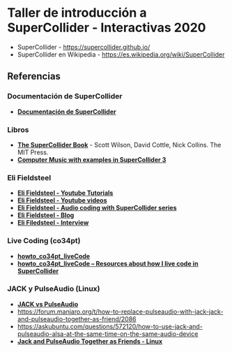 # Taller de introducción a SuperCollider - Interactivas 2020

* SuperCollider -  https://supercollider.github.io/
* SuperCollider en Wikipedia - https://es.wikipedia.org/wiki/SuperCollider


## Referencias

### Documentación de SuperCollider

* [__Documentación de SuperCollider__](https://doc.sccode.org/)

### Libros

* [__The SuperCollider Book__](https://mitpress.mit.edu/books/supercollider-book) - Scott Wilson, David Cottle, Nick Collins. The MIT Press. 
* [__Computer Music with examples in SuperCollider 3__](http://rhoadley.net/courses/tech_resources/supercollider/tutorials/cottle/CMSC7105.pdf)

### Eli Fieldsteel

* [__Eli Fieldsteel - Youtube Tutorials__](https://www.youtube.com/playlist?list=PLPYzvS8A_rTaNDweXe6PX4CXSGq4iEWYC)
* [__Eli Fieldsteel - Youtube videos__](https://www.youtube.com/user/elifieldsteel/videos)
* [__Eli Fieldsteel - Audio coding with SuperCollider series__](https://www.youtube.com/watch?v=u4ffYRbfEoY)
* [__Eli Fieldsteel - Blog__](http://www.elifieldsteel.com/supercollider)
* [__Eli Filedsteel - Interview__](http://scinterviews.com/eli-fieldsteel-interview/)

### Live Coding (co34pt)

* [__howto_co34pt_liveCode__](https://theseanco.github.io/howto_co34pt_liveCode/)
* [__howto_co34pt_liveCode – Resources about how I live code in SuperCollider__](https://toplap.org/howto_co34pt_livecode-resources-about-how-i-live-code-in-supercollider/)

### JACK y PulseAudio (Linux)

 * [__JACK vs PulseAudio__](https://jackaudio.org/faq/pulseaudio_and_jack.html)
 * https://forum.manjaro.org/t/how-to-replace-pulseaudio-with-jack-jack-and-pulseaudio-together-as-friend/2086
 * https://askubuntu.com/questions/572120/how-to-use-jack-and-pulseaudio-alsa-at-the-same-time-on-the-same-audio-device
 * [__Jack and PulseAudio Together as Friends - Linux__](https://www.youtube.com/watch?v=6J-RQudJx30)
